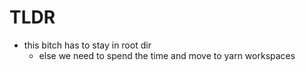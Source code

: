 # TLDR

- this bitch has to stay in root dir
  - else we need to spend the time and move to yarn workspaces
